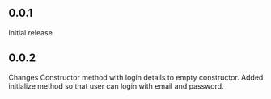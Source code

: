 ## 0.0.1
Initial release

## 0.0.2
Changes Constructor method with login details to empty constructor.
Added initialize method so that user can login with email and password.

